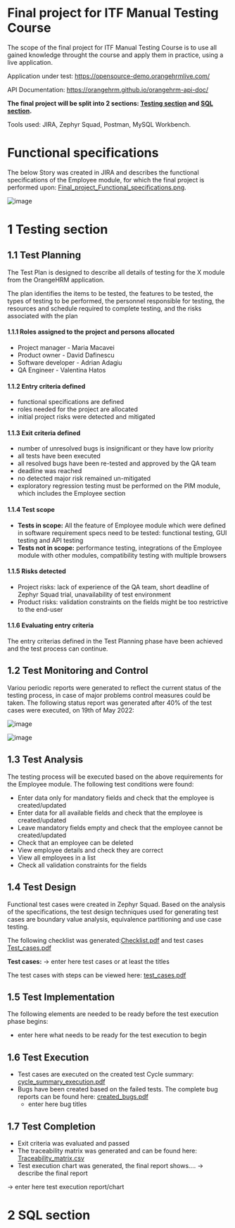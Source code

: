 # Final project for ITF Manual Testing Course

The scope of the final project for ITF Manual Testing Course is to use all gained knowledge throught the course and apply them in practice, using a live application. 

Application under test: https://opensource-demo.orangehrmlive.com/ 

API Documentation: https://orangehrm.github.io/orangehrm-api-doc/ 

**The final project will be split into 2 sections: [Testing section](https://github.com/HVali/Manual_Testing_Portofolio/blob/main/Final%20Project/README.md#final-project-for-itf-manual-testing-course) and [SQL section](https://github.com/HVali/Manual_Testing_Portofolio/blob/main/Final%20Project/README.md#2-sql-section).**

Tools used: JIRA, Zephyr Squad, Postman, MySQL Workbench.

# Functional specifications

The below Story was created in JIRA and describes the functional specifications of the Employee module, for which the final project is performed upon: [Final_project_Functional_specifications.png](https://github.com/HVali/Manual_Testing_Portofolio/blob/main/Final%20Project/Final_Project_Functional_Specifications.pdf).

![image](https://github.com/HVali/Manual_Testing_Portofolio/blob/main/Final%20Project/Final_Project_Functional_Specifications.png)

# 1 Testing section

## 1.1 Test Planning

The Test Plan is designed to describe all details of testing for the X module from the OrangeHRM application. 

The plan identifies the items to be tested, the features to be tested, the types of testing to be performed, the personnel responsible for testing, the resources and schedule required to complete testing, and the risks associated with the plan

#### 1.1.1 Roles assigned to the project and persons allocated

* Project manager - Maria Macavei
* Product owner - David Dafinescu 
* Software developer - Adrian Adagiu
* QA Engineer - Valentina Hatos

#### 1.1.2 Entry criteria defined

* functional specifications are defined
* roles needed for the project are allocated
* initial project risks were detected and mitigated

#### 1.1.3 Exit criteria defined

* number of unresolved bugs is insignificant or they have low priority
* all tests have been executed
* all resolved bugs have been re-tested and approved by the QA team
* deadline was reached
* no detected major risk remained un-mitigated
* exploratory regression testing must be performed on the PIM module, which includes the Employee section

#### 1.1.4 Test scope

* __Tests in scope:__ All the feature of Employee module which were defined in software requirement specs need to be tested: functional testing, GUI testing and API testing
* __Tests not in scope:__ performance testing, integrations of the Employee module with other modules, compatibility testing with multiple browsers


#### 1.1.5 Risks detected

* Project risks: lack of experience of the QA team, short deadline of Zephyr Squad trial, unavailability of test environment 
* Product risks: validation constraints on the fields might be too restrictive to the end-user 

#### 1.1.6 Evaluating entry criteria

The entry criterias defined in the Test Planning phase have been achieved and the test process can continue. 

## 1.2 Test Monitoring and Control

Variou periodic reports were generated to reflect the current status of the testing process, in case of major problems control measures could be taken.
The following status report was generated after 40% of the test cases were executed, on 19th of May 2022:

![image](https://github.com/HVali/Manual_Testing_Portofolio/blob/main/Final%20Project/Monitoring_and_Control_Test_Metrics.png)

![image](https://github.com/HVali/Manual_Testing_Portofolio/blob/main/Final%20Project/Monitoring_and_Control_Traceability_Matrix.png)

## 1.3 Test Analysis

The testing process will be executed based on the above requirements for the Employee module. The following test conditions were found:

 * Enter data only for mandatory fields and check that the employee is created/updated
 * Enter data for all available fields and check that the employee is created/updated
 * Leave mandatory fields empty and check that the employee cannot be created/updated
 * Check that an employee can be deleted
 * View employee details and check they are correct
 * View all employees in a list
 * Check all validation constraints for the fields

## 1.4 Test Design

Functional test cases were created in Zephyr Squad. Based on the analysis of the specifications, the test design techniques used for generating test cases 
are boundary value analysis, equivalence partitioning and use case testing.

The following checklist was generated:[Checklist.pdf](https://github.com/HVali/Manual_Testing_Portofolio/blob/main/Final%20Project/Checklist.pdf) and test cases [Test_cases.pdf](https://github.com/HVali/Manual_Testing_Portofolio/blob/main/Final%20Project/Test_cases.pdf)


**Test cases:**
-> enter here test cases or at least the titles


The test cases with steps can be viewed here: [test_cases.pdf]()

## 1.5 Test Implementation

The following elements are needed to be ready before the test execution phase begins:

* enter here what needs to be ready for the test execution to begin

## 1.6 Test Execution

* Test cases are executed on the created test Cycle summary: [cycle_summary_execution.pdf]()
* Bugs have been created based on the failed tests. The complete bug reports can be found here: [created_bugs.pdf]()
    *  enter here bug titles


## 1.7 Test Completion

* Exit criteria was evaluated and passed
* The traceability matrix was generated and can be found here: [Traceability_matrix.csv]()
* Test execution chart was generated, the final report shows.... -> describe the final report

-> enter here test execution report/chart

# 2 SQL section
